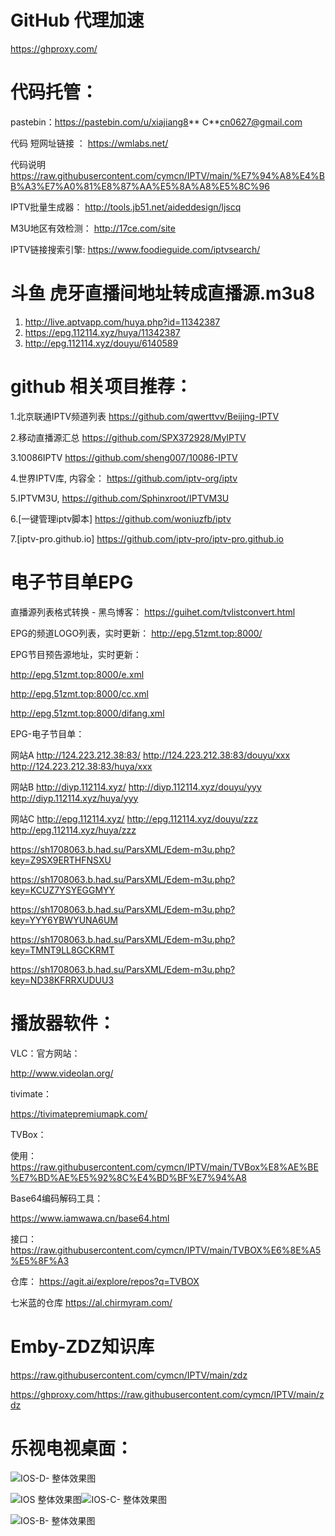 

# GitHub 代理加速
https://ghproxy.com/

# 代码托管：

pastebin：https://pastebin.com/u/xiajiang8** C**cn0627@gmail.com   


 代码 短网址链接 ：
 https://wmlabs.net/

代码说明
https://raw.githubusercontent.com/cymcn/IPTV/main/%E7%94%A8%E4%BB%A3%E7%A0%81%E8%87%AA%E5%8A%A8%E5%8C%96

IPTV批量生成器：
http://tools.jb51.net/aideddesign/ljscq

M3U地区有效检测：
http://17ce.com/site

IPTV链接搜索引擎:
https://www.foodieguide.com/iptvsearch/
















# 斗鱼 虎牙直播间地址转成直播源.m3u8

   1. http://live.aptvapp.com/huya.php?id=11342387  
   2. https://epg.112114.xyz/huya/11342387     
   3. http://epg.112114.xyz/douyu/6140589


# github 相关项目推荐：

1.北京联通IPTV频道列表 https://github.com/qwerttvv/Beijing-IPTV

2.移动直播源汇总 https://github.com/SPX372928/MyIPTV

3.10086IPTV https://github.com/sheng007/10086-IPTV

4.世界IPTV库, 内容全： https://github.com/iptv-org/iptv

5.IPTVM3U, https://github.com/Sphinxroot/IPTVM3U

6.[一键管理iptv脚本] https://github.com/woniuzfb/iptv

7.[iptv-pro.github.io] https://github.com/iptv-pro/iptv-pro.github.io


# 电子节目单EPG

直播源列表格式转换 - 黑鸟博客：
https://guihet.com/tvlistconvert.html



EPG的频道LOGO列表，实时更新：
http://epg.51zmt.top:8000/


EPG节目预告源地址，实时更新：

http://epg.51zmt.top:8000/e.xml

http://epg.51zmt.top:8000/cc.xml

http://epg.51zmt.top:8000/difang.xml

 EPG-电子节目单：
 
 
 网站A
 http://124.223.212.38:83/
 http://124.223.212.38:83/douyu/xxx
 http://124.223.212.38:83/huya/xxx

 网站B
 http://diyp.112114.xyz/
 http://diyp.112114.xyz/douyu/yyy
 http://diyp.112114.xyz/huya/yyy

 网站C
 http://epg.112114.xyz/
 http://epg.112114.xyz/douyu/zzz
 http://epg.112114.xyz/huya/zzz
 
 https://sh1708063.b.had.su/ParsXML/Edem-m3u.php?key=Z9SX9ERTHFNSXU

 https://sh1708063.b.had.su/ParsXML/Edem-m3u.php?key=KCUZ7YSYEGGMYY

 https://sh1708063.b.had.su/ParsXML/Edem-m3u.php?key=YYY6YBWYUNA6UM

 https://sh1708063.b.had.su/ParsXML/Edem-m3u.php?key=TMNT9LL8GCKRMT

 https://sh1708063.b.had.su/ParsXML/Edem-m3u.php?key=ND38KFRRXUDUU3

# 播放器软件：

VLC：官方网站：

http://www.videolan.org/





tivimate：

https://tivimatepremiumapk.com/
 

TVBox：

使用：
https://raw.githubusercontent.com/cymcn/IPTV/main/TVBox%E8%AE%BE%E7%BD%AE%E5%92%8C%E4%BD%BF%E7%94%A8

Base64编码解码工具：

https://www.iamwawa.cn/base64.html

接口：
https://raw.githubusercontent.com/cymcn/IPTV/main/TVBOX%E6%8E%A5%E5%8F%A3

仓库：
https://agit.ai/explore/repos?q=TVBOX

七米蓝的仓库
https://al.chirmyram.com/



# Emby-ZDZ知识库

https://raw.githubusercontent.com/cymcn/IPTV/main/zdz

https://ghproxy.com/https://raw.githubusercontent.com/cymcn/IPTV/main/zdz

# 乐视电视桌面：
![IOS-D- 整体效果图](https://user-images.githubusercontent.com/95155750/196031476-1e58524b-d205-4648-97e5-dd592eb829c6.jpg)

![IOS 整体效果图](https://user-images.githubusercontent.com/95155750/201636313-90394f1a-53b5-4c60-9b64-f8e3cf0853e8.jpg)![IOS-C- 整体效果图](https://user-images.githubusercontent.com/95155750/201636359-e643c1cf-31b0-405e-b4e9-c7a346a4f262.jpg)

![IOS-B- 整体效果图](https://user-images.githubusercontent.com/95155750/201636351-d69ad5ef-3edf-4e6e-83cb-fe4fa440c94d.jpg)

